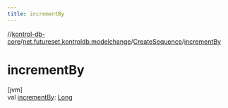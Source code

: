 ```yaml
---
title: incrementBy
---
```

//[kontrol-db-core](../../../index.html)/[net.futureset.kontroldb.modelchange](../index.html)/[CreateSequence](index.html)/[incrementBy](increment-by.html)



# incrementBy



[jvm]\
val [incrementBy](increment-by.html): [Long](https://kotlinlang.org/api/latest/jvm/stdlib/kotlin/-long/index.html)




